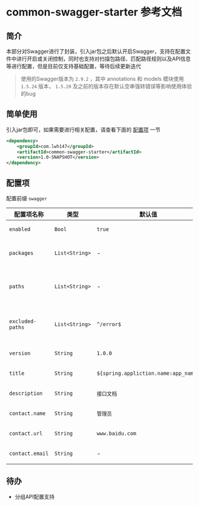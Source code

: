 # common-swagger-starter 参考文档

## 简介

本部分对Swagger进行了封装，引入jar包之后默认开启Swagger，支持在配置文件中进行开启或关闭控制，同时也支持对扫描包路径、匹配路径规则以及API信息等进行配置，但是目前仅支持基础配置，等待后续更新迭代

> 使用的Swagger版本为 `2.9.2` ，其中 annotations 和 models 模块使用 `1.5.24` 版本， `1.5.20` 及之前的版本存在默认空串强转错误等影响使用体验的bug

## 简单使用

引入jar包即可，如果需要进行相关配置，请查看下面的 [配置项](#peizhixiang) 一节

```xml
<dependency>
    <groupId>com.lwh147</groupId>
    <artifactId>common-swagger-starter</artifactId>
    <version>1.0-SNAPSHOT</version>
</dependency>
```

<div id="peizhixiang"/>

## 配置项

配置前缀 `swagger`

| 配置项名称 | 类型 | 默认值 | 说明 |
| --------- | ---- | ----- | ---- |
| `enabled` | `Bool` | `true` | 是否开启Swagger |
| `packages` | `List<String>` | - | 扫描包路径，可以配置多个 |
| `paths` | `List<String>` | - | 路径匹配规则，可以配置多个 |
| `excluded-paths` | `List<String>` | `^/error$` | 排除的匹配规则，可配置多个 |
| `version` | `String` | `1.0.0` | API版本号 |
| `title` | `String` | `${spring.appliction.name:app_name}` | 页面简介标题 |
| `description` | `String` | `接口文档` | 页面内容描述 |
| `contact.name` | `String` | `管理员` | 联系人姓名 |
| `contact.url` | `String` | `www.baidu.com` | 联系人主页 |
| `contact.email` | `String` | - | 联系人邮箱 |

## 待办

* 分组API配置支持
